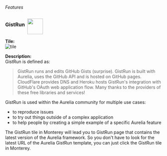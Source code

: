 _Features_

<h3 style="float: left">GistRun&nbsp;&nbsp;</h3>
<p style="float: left">
  <img src="https://cloud.githubusercontent.com/assets/2712405/17079223/633ca500-50d7-11e6-9600-20e5f3415e0c.png" width="50"></img>
</p>
<p style="clear: both"></p>

**Tile:**  
![tile](http://i.imgur.com/5xFxHF8.png)

**Description:**  
GistRun is defined as:
> GistRun runs and edits GitHub Gists (surprise). GistRun is built with Aurelia, uses the GitHub API and is hosted on GitHub pages. CloudFlare provides DNS and Heroku hosts GistRun's integration with GitHub's OAuth web application flow. Many thanks to the providers of these free libraries and services!


GistRun is used within the Aurelia community for multiple use cases:  
- to reproduce issues  
- to try out things outside of a complex application  
- to help people by creating a simple example of a specific Aurelia feature

The GistRun tile in Monterey will lead you to GistRun page that contains the latest version of the Aurelia framework. So you don't have to look for the latest URL of the Aurelia GistRun template, you can just click the GistRun tile in Monterey.

